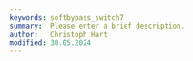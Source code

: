 ```yaml
---
keywords: softbypass_switch7
summary:  Please enter a brief description.
author:   Christoph Hart
modified: 30.05.2024
---
```

  
